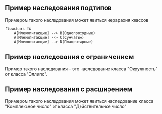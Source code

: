 ## Пример наследования подтипов
Примером такого наследования может явиться иерарахия классов 
```mermaid
flowchart TD
    A[Млекопитающие] --> B(Однопроходные)
    A[Млекопитающие] --> C(Сумчатые)
    A[Млекопитающие] --> D(Плацентарные)
```

## Пример наследования с ограничением
Пример такого наследования - это наследование класса "Окружность" от класса "Эллипс".

## Пример наследования с расширением
Примером такого наследования может явиться наследование класса "Комплексное число" от класса "Действительное число"
